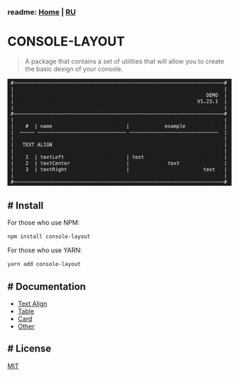 ### readme: [Home](./../README.md) | [RU](./README-RU.md)

# CONSOLE-LAYOUT

> A package that contains a set of utilities that will allow you to create the basic design of your console.

![demo.png](./assets/DEMO.png)

## # Install

For those who use NPM:

```sh
npm install console-layout
```

For those who use YARN:

```sh
yarn add console-layout
```

## # Documentation

- [Text Align](./api/TEXT-ALIGN-EN.md)
- [Table](./api/TABLE-EN.md)
- [Card](./api/CARD-EN.md)
- [Other](./api/OTHER-EN.md) 

## # License

[MIT](./../LICENSE)
